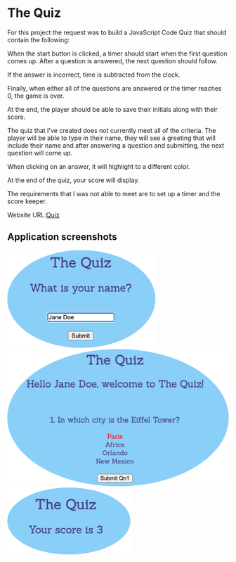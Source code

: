 # The Quiz
For this project the request was to build a JavaScript Code Quiz that should contain the following:

When the start button is clicked, a timer should start when the first question comes up. After a question is answered, the next question should follow. 

If the answer is incorrect, time is subtracted from the clock.

Finally, when either all of the questions are answered or the timer reaches 0, the game is over. 

At the end, the player should be able to save their initials along with their score.

The quiz that I've created does not currently meet all of the criteria. The player will be able to type in their name, they will see a greeting that will include their name and after answering a question and submitting, the next question will come up.

When clicking on an answer, it will highlight to a different color.

At the end of the quiz, your score will display.

The requirements that I was not able to meet are to set up a timer and the score keeper.



Website URL:[Quiz](https://molano1979.github.io/Quiz/)

## Application screenshots
![Quiz](./intropage.png)
![Quiz](./quizscreenshot.png)
![Quiz](./scorepage.png)